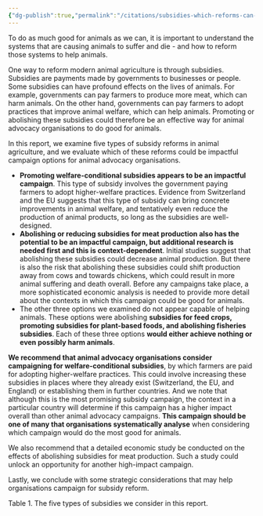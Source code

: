 ```yaml
---
{"dg-publish":true,"permalink":"/citations/subsidies-which-reforms-can-help-animals-animal-ask/","created":"2025-10-01T10:36:07.742+01:00","updated":"2025-10-01T10:53:41.209+01:00"}
---
```


To do as much good for animals as we can, it is important to understand the systems that are causing animals to suffer and die - and how to reform those systems to help animals.

One way to reform modern animal agriculture is through subsidies. Subsidies are payments made by governments to businesses or people. Some subsidies can have profound effects on the lives of animals. For example, governments can pay farmers to produce more meat, which can harm animals. On the other hand, governments can pay farmers to adopt practices that improve animal welfare, which can help animals. Promoting or abolishing these subsidies could therefore be an effective way for animal advocacy organisations to do good for animals.

In this report, we examine five types of subsidy reforms in animal agriculture, and we evaluate which of these reforms could be impactful campaign options for animal advocacy organisations.

*   **Promoting welfare-conditional subsidies appears to be an impactful campaign**. This type of subsidy involves the government paying farmers to adopt higher-welfare practices. Evidence from Switzerland and the EU suggests that this type of subsidy can bring concrete improvements in animal welfare, and tentatively even reduce the production of animal products, so long as the subsidies are well-designed.
*   **Abolishing or reducing subsidies for meat production also has the potential to be an impactful campaign, but additional research is needed first and this is context-dependent**. Initial studies suggest that abolishing these subsidies could decrease animal production. But there is also the risk that abolishing these subsidies could shift production away from cows and towards chickens, which could result in more animal suffering and death overall. Before any campaigns take place, a more sophisticated economic analysis is needed to provide more detail about the contexts in which this campaign could be good for animals.
*   The other three options we examined do not appear capable of helping animals. These options were abolishing **subsidies for feed crops, promoting subsidies for plant-based foods, and abolishing fisheries subsidies**. Each of these three options **would either achieve nothing or even possibly harm animals**.

**We recommend that animal advocacy organisations consider campaigning for welfare-conditional subsidies**, by which farmers are paid for adopting higher-welfare practices. This could involve increasing these subsidies in places where they already exist (Switzerland, the EU, and England) or establishing them in further countries. And we note that although this is the most promising subsidy campaign, the context in a particular country will determine if this campaign has a higher impact overall than other animal advocacy campaigns. **This campaign should be one of many that organisations systematically analyse** when considering which campaign would do the most good for animals.

We also recommend that a detailed economic study be conducted on the effects of abolishing subsidies for meat production. Such a study could unlock an opportunity for another high-impact campaign.

Lastly, we conclude with some strategic considerations that may help organisations campaign for subsidy reform.

Table 1. The five types of subsidies we consider in this report.